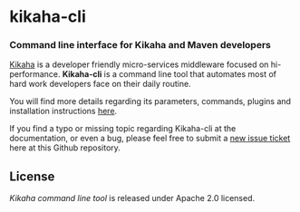 # kikaha-cli
### Command line interface for Kikaha and Maven developers

[Kikaha](http://kikaha.skullabs.io) is a developer friendly micro-services middleware focused on hi-performance.
**Kikaha-cli** is a command line tool that automates most of hard work developers face on their daily routine.

You will find more details regarding its parameters, commands, plugins and installation instructions [here](http://kikaha.skullabs.io/v1.6/docs/kikahas-command-line-interface-tool).

If you find a typo or missing topic regarding Kikaha-cli at the documentation, or even a bug, please feel free to submit a [new issue ticket](https://github.com/Skullabs/kikaha-cli/issues/new) here at this Github repository.

## License

_Kikaha command line tool_ is released under Apache 2.0 licensed.
